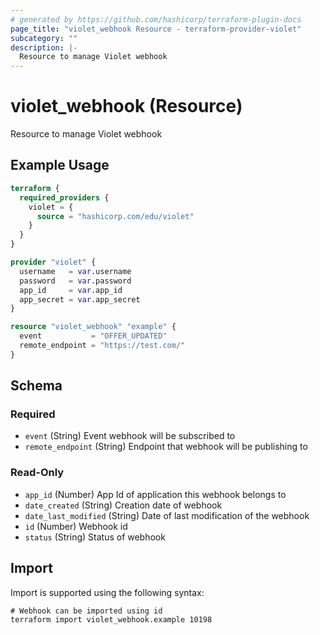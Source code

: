 ```yaml
---
# generated by https://github.com/hashicorp/terraform-plugin-docs
page_title: "violet_webhook Resource - terraform-provider-violet"
subcategory: ""
description: |-
  Resource to manage Violet webhook
---
```


# violet_webhook (Resource)

Resource to manage Violet webhook

## Example Usage

```terraform
terraform {
  required_providers {
    violet = {
      source = "hashicorp.com/edu/violet"
    }
  }
}

provider "violet" {
  username   = var.username
  password   = var.password
  app_id     = var.app_id
  app_secret = var.app_secret
}

resource "violet_webhook" "example" {
  event           = "OFFER_UPDATED"
  remote_endpoint = "https://test.com/"
}
```

<!-- schema generated by tfplugindocs -->
## Schema

### Required

- `event` (String) Event webhook will be subscribed to
- `remote_endpoint` (String) Endpoint that webhook will be publishing to

### Read-Only

- `app_id` (Number) App Id of application this webhook belongs to
- `date_created` (String) Creation date of webhook
- `date_last_modified` (String) Date of last modification of the webhook
- `id` (Number) Webhook id
- `status` (String) Status of webhook

## Import

Import is supported using the following syntax:

```shell
# Webhook can be imported using id
terraform import violet_webhook.example 10198
```
